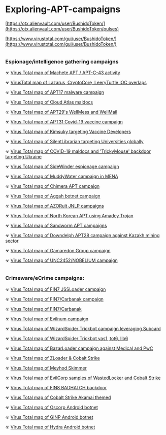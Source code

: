 # Exploring-APT-campaigns

[https://otx.alienvault.com/user/BushidoToken/](https://otx.alienvault.com/user/BushidoToken/pulses)

[https://www.virustotal.com/gui/user/BushidoToken/](https://www.virustotal.com/gui/user/BushidoToken/)

```

```
### Espionage/intelligence gathering campaigns

☣ [Virus Total map of Machete APT / APT-C-43 activity](https://www.virustotal.com/graph/embed/g9ba526c6cdb247bd91365943890df6ffa653cb676d7b4456af848a760ba8daa8)

☣ [VirusTotal map of Lazarus, CryptoCore, LeeryTurtle IOC overlaps](https://www.virustotal.com/graph/embed/g01e56275710e4122aef7fd509cb855b90f7d43a7478042ae866b894e35be2562)

☣ [Virus Total map of APT17 malware campaign](https://www.virustotal.com/graph/embed/g0cfbac71aa474eabbd0167470cf3d0893ee4898f3b2c4053938d18e2ebc630a9)

☣ [Virus Total map of Cloud Atlas maldocs](https://www.virustotal.com/graph/embed/gdecfaf4fd8ee41098b920bbaa31c2122e4845672562a4cf7b2a34cdac02a529e)

☣ [Virus Total map of APT29's WellMess and WellMail](https://www.virustotal.com/graph/embed/gb7950409bc654bdfbfa44404ce7b95287ad97170087146d99b0ea63fef8b341b)

☣ [Virus Total map of APT31 Covid-19 vaccine campaign](https://www.virustotal.com/graph/embed/gf59dadba366d41c481152032e624fd797c0a43d4aac645c5883081c2fde925ed)

☣ [Virus Total map of Kimsuky targeting Vaccine Developers](https://www.virustotal.com/graph/embed/g891f1281d31d4562818d2060532f2a343c87b810a74d426391abb77bce807dae)

☣ [Virus Total map of SilentLibrarian targeting Universities globally](https://www.virustotal.com/graph/embed/gab9aed0f1f694775bde09b21e8b006fa0a9129ce5685466aaca5e5d511e467a7)

☣ [Virus Total map of COVID-19 maldocs and 'TrickyMouse' backdoor targeting Ukraine](https://www.virustotal.com/graph/embed/g8feacb02b2a1481bbf599860f6f85526b234b7f3f53547668172c7e9b6c0b90d)

☣ [Virus Total map of SideWinder espionage campaign](https://www.virustotal.com/graph/embed/gf7e67ca10a444294b460a5bc6eab02875f5b2be34515476399413306ddd0d32f)

☣ [Virus Total map of MuddyWater campaign in MENA](https://www.virustotal.com/graph/embed/g9c0fcdff831b4de8b7133befaf2998d0825701aff39c400b9c2746981d8b6c76)

☣ [Virus Total map of Chimera APT campaign](https://www.virustotal.com/graph/embed/g9902addf25ec4fd3a4578ca012facaee24a1ac8bfcef4673b9dd915cebfd10f2)

☣ [Virus Total map of Aggah botnet campaign](https://www.virustotal.com/graph/embed/g3e4827b2cdbb4d99832eba13e264bfb6b6ee1859142648c192552253a8a092cd)

☣ [Virus Total map of AZORult JNLP campaigns](https://www.virustotal.com/graph/embed/g045d59e952d64c63973a83630631578b3c535b1b48b0491ead415514e2f73a81)

☣ [Virus Total map of North Korean APT using Amadey Trojan](https://www.virustotal.com/graph/embed/gbe67b49137a1421fadec49108002b34ad9e2dbe79c8643d1a381f17f7d577dce)

☣ [Virus Total map of Sandworm APT campaigns](https://www.virustotal.com/graph/embed/g0a95f984b46748e4844a7aefeb656a6768609568e71348529873f2ed144c6a8f)

☣ [Virus Total map of Downdelph APT28 campaign against Kazakh mining sector](https://www.virustotal.com/graph/embed/g3a7d08a530f14a3190996a42ecf04d63a2773b92b03e4164853d166a9c990fb2)

☣ [Virus Total map of Gamaredon Group campaign](https://www.virustotal.com/graph/embed/gbda3c737dd0c4baca51198946e56f711cca6109212264b75a9af50efdfbc08cb)

☣ [Virus Total map of UNC2452/NOBELIUM campaign](https://www.virustotal.com/graph/embed/g92cdcc51532e43158cb3df4a616ed5b9aedadbada6cb4169811a7174426473d3)

```

```

### Crimeware/eCrime campaigns:

☣ [Virus Total map of FIN7 JSSLoader campaign](https://www.virustotal.com/graph/embed/gaa8bbf3d78f24573ac68c4aa5f2ce6d9984514832e5740d0bcf52b9fef5ebc08)

☣ [Virus Total map of FIN7/Carbanak campaign](https://www.virustotal.com/graph/embed/gd67466763d244706a0f99212c4f92a1fa643d2c7d21a434e9d3df00d52ecc649)

☣ [Virus Total map of FIN7/Carbanak](https://www.virustotal.com/graph/embed/g3face3ff366341dc831c3bf4fc6a367a36a4eda7a5f545efa4cd3756e432d6a4)

☣ [Virus Total map of Evilnum campaign](https://www.virustotal.com/graph/embed/g69785ffc975d4092ab893a22cda9d599375b0095850c4619bb1d389ad9d6d9ad)

☣ [Virus Total map of WizardSpider Trickbot campaign leveraging Subcard](https://www.virustotal.com/graph/embed/g251a9965c77e47008e21aeafa8fc4152471dd51d63e94577927304538bb39d61)

☣ [Virus Total map of WizardSpider Trickbot yas1, tot6, lib6](https://www.virustotal.com/graph/embed/g7cdb83f0a5f94159b99c4670da29761f60b1a5ed5e224281baa38ba64aabd555)

☣ [Virus Total map of BazarLoader campaign against Medical and PwC](https://www.virustotal.com/graph/embed/g91679685d1cc42659296e35a564b42a144fb48d2f708446cab12285f67137920)

☣ [Virus Total map of ZLoader & Cobalt Strike](https://www.virustotal.com/graph/embed/gf1bc3da13d854187b01ba1b35aeac34146589cd9b9a1444b9ee5dc2eef7d5b8b)

☣ [Virus Total map of Meyhod Skimmer](https://www.virustotal.com/graph/embed/g5395cf9f801c419f8a1a623062dfb25d8cc2aa31f2e140ab9c38bacffa80e03c)

☣ [Virus Total map of EvilCorp samples of WastedLocker and Cobalt Strike](https://www.virustotal.com/graph/embed/g6b0bb149257146f999c3ebae05c9e69ea22fdd21b4ff4921950fffbacc992ef6)

☣ [Virus Total map of FIN8 BADHATCH backdoor](https://www.virustotal.com/graph/embed/g4f61144fd23245c588e8a5437b96213cb5e9c191e9b84d318721cf4972bdec92)

☣ [Virus Total map of Cobalt Strike Akamai themed](https://www.virustotal.com/graph/embed/g1a00236c93cd4e70a331732940df00c400d9a8ad4f8248cb84a9510e1e366d9e)

☣ [Virus Total map of Oscorp Android botnet](https://www.virustotal.com/graph/embed/g550b9d58788047d6a500cda3c862b563b5dedc6d7a4243e4ba066582bca23497)

☣ [Virus Total map of GINP Android botnet](https://www.virustotal.com/graph/embed/gfa5d4c2327f1495abac77fb017548bf1df2361b23446451abf53bc7c95406e81)

☣ [Virus Total map of Hydra Android botnet](https://www.virustotal.com/graph/embed/ge338f0a8e34f41c09b63cbba648f8c9302da6a913d2c431aa51e6dfde6a142e1)
